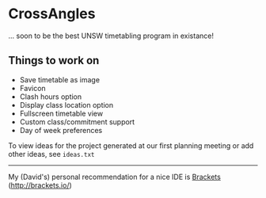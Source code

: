 # CrossAngles
... soon to be the best UNSW timetabling program in existance!

## Things to work on

  * Save timetable as image
  * Favicon
  * Clash hours option
  * Display class location option
  * Fullscreen timetable view
  * Custom class/commitment support
  * Day of week preferences

To view ideas for the project generated at our first planning meeting or add other ideas, see `ideas.txt`

---

My (David's) personal recommendation for a nice IDE is [Brackets](http://brackets.io/) (<http://brackets.io/>)
